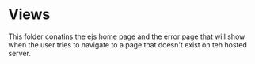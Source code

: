 # Views
This folder conatins the ejs home page and the error page that will show when the user tries to navigate to a page that doesn't exist on teh hosted server.
